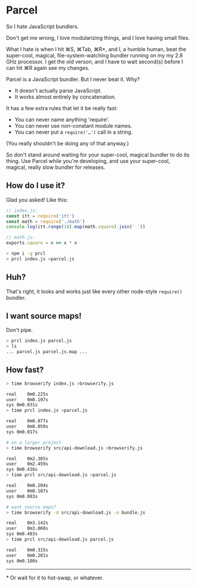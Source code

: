 # Parcel

So I hate JavaScript bundlers.

Don't get me wrong, I love modularizing things, and I love having small files.

What I hate is when I hit ⌘S, ⌘Tab, ⌘R\*, and I, a humble human, beat the super-cool, magical, file-system-watching bundler running on my my 2.8 GHz processor. I get the old verson, and I have to wait second(s) before I can hit ⌘R again see my changes.

Parcel is a JavaScript bundler. But I never beat it. Why?

- It doesn't actually parse JavaScript.
- It works almost entirely by concatenation.

It has a few extra rules that let it be really fast:

- You can never name anything 'require'.
- You can never use non-constant module names.
- You can never put a `require('…')` call in a string.

(You really shouldn't be doing any of that anyway.)

So don't stand around waiting for your super-cool, magical bundler to do its thing. Use Parcel while you're developing, and use your super-cool, magical, really slow bundler for releases.

## How do I use it?

Glad you asked! Like this:

```js
// index.js:
const itt = require('itt')
const math = require('./math')
console.log(itt.range(10).map(math.square).join(' '))

// math.js:
exports.square = x => x * x
```

```sh
> npm i -g prcl
> prcl index.js >parcel.js
```

## Huh?

That's right, it looks and works just like every other node-style `require()` bundler.

## I want source maps!

Don't pipe.

```sh
> prcl index.js parcel.js
> ls
... parcel.js parcel.js.map ...
```

## How fast?

```sh
> time browserify index.js >browserify.js

real    0m0.225s
user    0m0.197s
sys 0m0.031s
> time prcl index.js >parcel.js

real    0m0.077s
user    0m0.059s
sys 0m0.017s

# on a larger project
> time browserify src/api-download.js >browserify.js

real    0m2.385s
user    0m2.459s
sys 0m0.416s
> time prcl src/api-download.js >parcel.js

real    0m0.204s
user    0m0.187s
sys 0m0.083s

# want source maps?
> time browserify -d src/api-download.js -o bundle.js

real    0m3.142s
user    0m3.060s
sys 0m0.483s
> time prcl src/api-download.js parcel.js

real    0m0.315s
user    0m0.281s
sys 0m0.100s
```

---

\* Or wait for it to hot-swap, or whatever.
